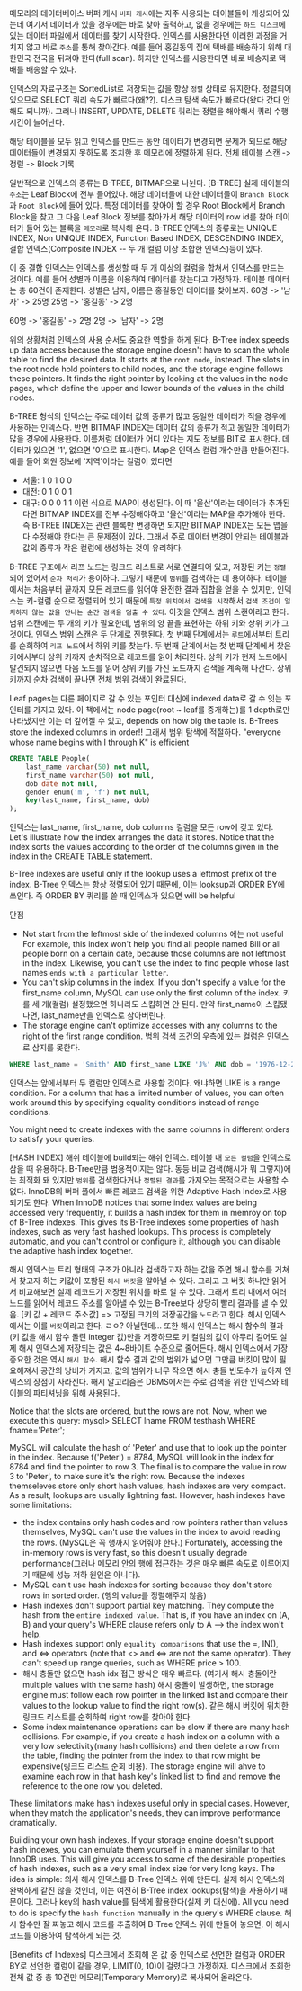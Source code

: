 메모리의 데이터베이스 버퍼 캐시
`버퍼 캐시`에는 자주 사용되는 테이블들이 캐싱되어 있는데 여기서 데이터가 있을 경우에는 바로 찾아 출력하고, 없을 경우에는 `하드 디스크`에 있는 데이터 파일에서 데이터를 찾기 시작한다.
인덱스를 사용한다면 이러한 과정을 거치지 않고 바로 `주소`를 통해 찾아간다. 
예를 들어 홍길동의 집에 택배를 배송하기 위해 대한민국 전국을 뒤져야 한다(full scan).
하지만 인덱스를 사용한다면 바로 배송지로 택배를 배송할 수 있다. 

인덱스의 자료구조는 SortedList로 저장되는 값을 항상 `정렬` 상태로 유지한다. 정렬되어 있으므로 SELECT 쿼리 속도가 빠르다(왜??). 디스크 탐색 속도가 빠르다(왔다 갔다 안해도 되니까). 그러나 INSERT, UPDATE, DELETE 쿼리는 정렬을 해야해서 쿼리 수행시간이 늘어난다. 

해당 테이블을 모두 읽고 인덱스를 만드는 동안 데이터가 변경되면 문제가 되므로 해당 데이터들이 변경되지 못하도록 조치한 후 메모리에 정렬하게 된다. 
전체 테이블 스캔 -> 정렬 -> Block 기록

일반적으로 인덱스의 종류는 B-TREE, BITMAP으로 나뉜다.
[B-TREE]
실제 테이블의 `주소`는 Leaf Block에 전부 들어있다. 
해당 데이터들에 대한 데이터들이 `Branch Block`과 `Root Block`에 들어 있다. 
특정 데이터를 찾아야 할 경우 Root Block에서 Branch Block을 찾고
그 다음 Leaf Block 정보를 찾아가서 해당 데이터의 row id를 찾아 데이터가 들어 있는 블록을 `메모리`로 복사해 온다. 
B-TREE 인덱스의 종류로는
UNIQUE INDEX, Non UNIQUE INDEX, Function Based INDEX, DESCENDING INDEX, 결합 인덱스(Composite INDEX -- 두 개 컬럼 이상 조합한 인덱스)등이 있다. 

이 중 결합 인덱스는 인덱스를 생성할 때 두 개 이상의 컬럼을 합쳐서 인덱스를 만드는 것이다. 예를 들어 성별과 이름을 이용하여 데이터를 찾는다고 가정하자. 테이블 데이터는 총 60건이 존재한다. 성별은 남자, 이름은 홍길동인 데이터를 찾아보자.
60명 -> '남자' -> 25명
25명 -> '홍길동' -> 2명

60명 -> '홍길동' -> 2명
2명 -> '남자' -> 2명

위의 상황처럼 인덱스의 사용 순서도 중요한 역할을 하게 된다.
B-Tree index speeds up data access because the storage engine doesn't have to scan the whole table to find the desired data. It starts at the `root node`, instead. The slots in the root node hold pointers to child nodes, and the storage engine follows these pointers. It finds the right pointer by looking at the values in the node pages, which define the upper and lower bounds of the values in the child nodes. 

B-TREE 형식의 인덱스는 주로 데이터 값의 종류가 많고 동일한 데이터가 적을 경우에 사용하는 인덱스다. 반면 BITMAP INDEX는 데이터 값의 종류가 적고 동일한 데이터가 많을 경우에 사용한다. 이름처럼 데이터가 어디 있다는 지도 정보를 BIT로 표시한다. 데이터가 있으면 '1', 없으면 '0'으로 표시한다. 
Map은 인덱스 컬럼 개수만큼 만들어진다.
예를 들어 회원 정보에 '지역'이라는 컬럼이 있다면
- 서울: 1 0 1 0 0
- 대전: 0 1 0 0 1
- 대구: 0 0 0 1 1
이런 식으로 MAP이 생성된다. 이 때 '울산'이라는 데이터가 추가된다면
BITMAP INDEX를 전부 수정해야하고 '울산'이라는 MAP을 추가해야 한다.
즉 B-TREE INDEX는 관련 블록만 변경하면 되지만 BITMAP INDEX는 모든 맵을 다 수정해야 한다는 큰 문제점이 있다. 그래서 주로 데이터 변경이 안되는 테이블과 값의 종류가 작은 컬럼에 생성하는 것이 유리하다. 

B-TREE 구조에서 리프 노드는 링크드 리스트로 서로 연결되어 있고, 저장된 키는 `정렬`되어 있어서 `순차 처리`가 용이하다. 그렇기 때문에 `범위`를 검색하는 데 용이하다. 테이블에서는 처음부터 끝까지 모든 레코드를 읽어야 완전한 결과 집합을 얻을 수 있지만, 인덱스는 키-컬럼 순으로 정렬되어 있기 때문에 `특정 위치에서 검색을 시작`해서 `검색 조건이 일치하지 않는 값을 만나는 순간 검색을 멈출 수 있다`. 이것을 인덱스 범위 스캔이라고 한다. 범위 스캔에는 두 개의 키가 필요한데, 범위의 양 끝을 표현하는 하위 키와 상위 키가 그것이다. 인덱스 범위 스캔은 두 단계로 진행된다. 첫 번째 단계에서는 `루트`에서부터 트리를 순회하여 `리프 노드`에서 하위 키를 찾는다. 두 번째 단계에서는 첫 번째 단계에서 찾은 키에서부터 상위 키까지 순차적으로 레코드를 읽어 처리한다. 상위 키가 현재 노드에서 발견되지 않으면 다음 노드를 읽어 상위 키를 가진 노드까지 검색을 계속해 나간다. 상위 키까지 순차 검색이 끝나면 전체 범위 검색이 완료된다. 

Leaf pages는 다른 페이지로 갈 수 있는 포인터 대신에 indexed data로 갈 수 잇는 포인터를 가지고 있다. 이 책에서는 node page(root ~ leaf를 중개하는)를 1 depth로만 나타냈지만 이는 더 깊어질 수 있고, depends on how big the table is.
B-Trees store the indexed columns in order!! 
그래서 범위 탐색에 적절하다.
"everyone whose name begins with I through K" is efficient
```sql
CREATE TABLE People(
    last_name varchar(50) not null,
    first_name varchar(50) not null,
    dob date not null,
    gender enum('m', 'f') not null,
    key(last_name, first_name, dob)
);
```

인덱스는 last_name, first_name, dob columns 컬럼을 모든 row에 갖고 있다. Let's illustrate how the index arranges the data it stores.
Notice that the index sorts the values according to the order of the columns given in the index in the CREATE TABLE statement. 

B-Tree indexes are useful only if the lookup uses a leftmost prefix of the index. B-Tree 인덱스는 항상 정렬되어 있기 때문에, 이는 looksup과 ORDER BY에 쓰인다. 즉 ORDER BY 쿼리를 쓸 때 인덱스가 있으면 will be helpful

단점
- Not start from the leftmost side of the indexed columns 에는 not useful
For example, this index won't help you find all people named Bill or all people born on a certain date, because those columns are not leftmost in the index. Likewise, you can't use the index to find people whose last names `ends with a particular letter`.
- You can't skip columns in the index. If you don't specify a value for the first_name column, MySQL can use only the first column of the index. 키를 세 개(컬럼) 설정했으면 하나라도 스킵하면 안 된다. 만약 first_name이 스킵됐다면, last_name만을 인덱스로 삼아버린다.
- The storage engine can't optimize accesses with any columns to the right of the first range condition. 범위 검색 조건의 우측에 있는 컬럼은 인덱스로 삼지를 못한다.
```sql
WHERE last_name = 'Smith' AND first_name LIKE 'J%' AND dob = '1976-12-23';
```
인덱스는 앞에서부터 두 컬럼만 인덱스로 사용할 것이다. 왜냐하면 LIKE is a range condition. For a column that has a limited number of values, you can often work around this by specifying equality conditions instead of range conditions.

You might need to create indexes with the same columns in different orders to satisfy your queries.

[HASH INDEX]
해쉬 테이블에 build되는 해쉬 인덱스. 테이블 내 `모든 컬럼`을 인덱스로 삼을 때 유용하다.
B-Tree만큼 범용적이지는 않다. 동등 비교 검색(해시가 뭐 그렇지)에는 최적화 돼 있지만 `범위`를 검색한다거나 `정렬된 결과`를 가져오는 목적으로는 사용할 수 없다. 
InnoDB의 버퍼 풀에서 빠른 레코드 검색을 위한 Adaptive Hash Index로 사용되기도 한다. When InnoDB notices that some index values are being accessed very frequently, it builds a hash index for them in memroy on top of B-Tree indexes. This gives its B-Tree indexes some properties of hash indexes, such as very fast hashed lookups. This process is completely automatic, and you can't control or configure it, although you can disable the adaptive hash index together. 

해시 인덱스는 트리 형태의 구조가 아니라 검색하고자 하는 값을 주면 해시 함수를 거쳐서 찾고자 하는 키값이 포함된 `해시 버킷`을 알아낼 수 있다. 그리고 그 버킷 하나만 읽어서 비교해보면 실제 레코드가 저장된 위치를 바로 알 수 있다. 그래서 트리 내에서 여러 노드를 읽어서 레코드 주소를 알아낼 수 있는 B-Tree보다 상당히 빨리 결과를 낼 수 있음. 
[키 값 + 레코드 주소값] => 고정된 크기의 저장공간을 `노드`라고 한다.
해시 인덱스에서는 이를 `버킷`이라고 한다. ㄹㅇ? 아닐텐데...
또한 해시 인덱스는 해시 함수의 결과(키 값을 해시 함수 돌린 integer 값)만을 저장하므로 키 컬럼의 값이 아무리 길어도 실제 해시 인덱스에 저장되는 값은 4~8바이트 수준으로 줄어든다. 해시 인덱스에서 가장 중요한 것은 역시 `해시 함수`. 해시 함수 결과 값의 범위가 넓으면 그만큼 버킷이 많이 필요해져서 공간의 낭비가 커지고, 값의 범위가 너무 작으면 해시 충돌 빈도수가 높아져 인덱스의 장점이 사라진다. 해시 알고리즘은 DBMS에서는 주로 검색을 위한 인덱스와 테이블의 파티셔닝을 위해 사용된다. 

Notice that the slots are ordered, but the rows are not. Now, when we execute this query:
mysql> SELECT lname FROM testhash WHERE fname='Peter';

MySQL will calculate the hash of 'Peter' and use that to look up the pointer in the index. Because f('Peter') = 8784, MySQL will look in the index for 8784 and find the pointer to row 3. The final is to compare the value in row 3 to 'Peter', to make sure it's the right row.
Because the indexes themseleves store only short hash values, hash indexes are very compact. As a result, lookups are usually lightning fast. However, hash indexes have some limitations:
- the index contains only hash codes and row pointers rather than values themselves, MySQL can't use the values in the index to avoid reading the rows. (MySQL은 꼭 행까지 읽어줘야 한다.) Fortunately, accessing the in-memory rows is very fast, so this doesn't usually degrade performance(그러나 메모리 안의 행에 접근하는 것은 매우 빠른 속도로 이루어지기 때문에 성능 저하 원인은 아니다).
- MySQL can't use hash indexes for sorting because they don't store rows in sorted order. (행의 value를 정렬해주지 않음)
- Hash indexes don't support partial key matching. They compute the hash from the `entire indexed value`. That is, if you have an index on (A, B) and your query's WHERE clause refers only to A --> the index won't help.
- Hash indexes support only `equality comparisons` that use the =, IN(), and <=> operators (note that <> and <=> are not the same operator). They can't speed up range queries, such as WHERE price > 100.
- 해시 충돌만 없으면 hash idx 접근 방식은 매우 빠르다. (여기서 해시 충돌이란 multiple values with the same hash) 해시 충돌이 발생하면, the storage engine must follow each row pointer in the linked list and compare their values to the lookup value to find the right row(s). 같은 해시 버킷에 위치한 링크드 리스트를 순회하여 right row를 찾아야 한다.
- Some index maintenance operations can be slow if there are many hash collisions. For example, if you create a hash index on a column with a very low selectivity(many hash collisions) and then delete a row from the table, finding the pointer from the index to that row might be expensive(링크드 리스트 순회 비용). The storage engine will ahve to examine each row in that hash key's linked list to find and remove the reference to the one row you deleted.

These limitations make hash indexes useful only in special cases. However, when they match the application's needs, they can improve performance dramatically. 

Building your own hash indexes. If your storage engine doesn't support hash indexes, you can emulate them yourself in a manner similar to that InnoDB uses. This will give you access to some of the desirable properties of hash indexes, such as a very small index size for very long keys.
The idea is simple: 의사 해시 인덱스를 B-Tree 인덱스 위에 만든다. 실제 해시 인덱스와 완벽하게 같진 않을 것인데, 이는 여전히 B-Tree index lookups(탐색)을 사용하기 때문이다. 그러나 key의 hash value를 탐색에 활용한다(실제 키 대신에). All you need to do is specify the `hash function` manually in the query's WHERE clause. 해시 함수만 잘 짜놓고 해시 코드를 추출하여 B-Tree 인덱스 위에 만들어 놓으면, 이 해시 코드를 이용하여 탐색하게 되는 것.

[Benefits of Indexes]
디스크에서 조회해 온 값 중 인덱스로 선언한 컬럼과 ORDER BY로 선언한 컬럼이 같을 경우, LIMIT(0, 10)이 걸렸다고 가정하자. 디스크에서 조회한 전체 값 중 총 10건만 메모리(Temporary Memory)로 복사되어 올라온다. 